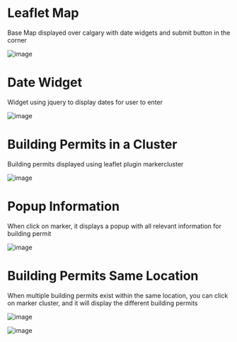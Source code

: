 # Leaflet Map

Base Map displayed over calgary with date widgets and submit button in the corner

![image](https://github.com/MahmoudAli7/Building-Permits/assets/77214455/cc3bdb94-e590-4518-b5d0-4fc2eebd5b94)

# Date Widget

Widget using jquery to display dates for user to enter

![image](https://github.com/MahmoudAli7/Building-Permits/assets/77214455/2277f961-ac32-4c83-95f3-d03f0638241d)


# Building Permits in a Cluster

Building permits displayed using leaflet plugin markercluster


![image](https://github.com/MahmoudAli7/Building-Permits/assets/77214455/44d4a9be-5e82-430f-aebf-9b775e4286ed)


# Popup Information

When click on marker, it displays a popup with all relevant information for building permit


![image](https://github.com/MahmoudAli7/Building-Permits/assets/77214455/2916a74b-99c3-49f7-8551-57385b71328a)


# Building Permits Same Location

When multiple building permits exist within the same location, you can click on marker cluster, and it will display the different building permits


![image](https://github.com/MahmoudAli7/Building-Permits/assets/77214455/9362325a-74d5-4768-b7d3-31b0cd087329)


![image](https://github.com/MahmoudAli7/Building-Permits/assets/77214455/f5ab3bd9-23fb-4c54-b2a8-9df18a76e515)




